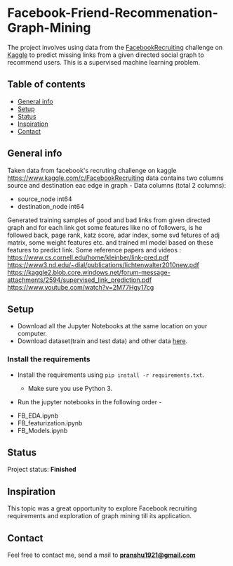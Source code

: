 # Facebook-Friend-Recommenation-Graph-Mining

The project involves using data from the [FacebookRecruiting](https://www.kaggle.com/c/FacebookRecruiting/overview/description) challenge on [Kaggle](https://www.kaggle.com) to predict missing links from a given directed social graph to recommend users.
This is a supervised machine learning problem.

## Table of contents
* [General info](#general-info)
* [Setup](#setup)
* [Status](#status)
* [Inspiration](#inspiration)
* [Contact](#contact)

## General info

Taken data from facebook's recruting challenge on kaggle https://www.kaggle.com/c/FacebookRecruiting
data contains two columns source and destination eac edge in graph - Data columns (total 2 columns):
- source_node int64
- destination_node int64

Generated training samples of good and bad links from given directed graph and for each link got some features like no of followers, is he followed back, page rank, katz score, adar index, some svd fetures of adj matrix, some weight features etc. and trained ml model based on these features to predict link.
Some reference papers and videos :
https://www.cs.cornell.edu/home/kleinber/link-pred.pdf
https://www3.nd.edu/~dial/publications/lichtenwalter2010new.pdf
https://kaggle2.blob.core.windows.net/forum-message-attachments/2594/supervised_link_prediction.pdf
https://www.youtube.com/watch?v=2M77Hgy17cg

## Setup

* Download all the Jupyter Notebooks at the same location on your computer.
* Download dataset(train and test data) and other data [here](https://drive.google.com/drive/folders/1pEBmIl1tbuwYrsfeUv2KDz8a2gR0Fjxe?usp=sharing).

### Install the requirements
 
* Install the requirements using `pip install -r requirements.txt`.
    * Make sure you use Python 3.
    
* Run the jupyter notebooks in the following order -
 - FB_EDA.ipynb
 - FB_featurization.ipynb
 - FB_Models.ipynb
 

## Status
Project status: **Finished**

## Inspiration
This topic was a great opportunity to explore Facebook recruiting requirements and exploration of graph mining till its application.
## Contact
Feel free to contact me, send a mail to **pranshu1921@gmail.com**
